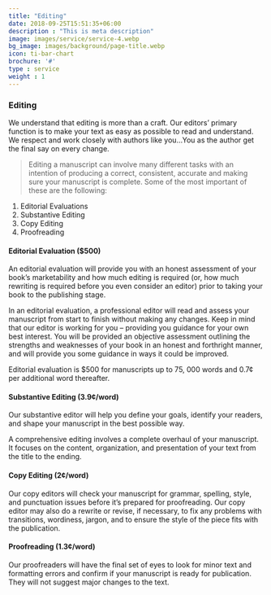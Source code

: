 ```yaml
---
title: "Editing"
date: 2018-09-25T15:51:35+06:00
description : "This is meta description"
image: images/service/service-4.webp
bg_image: images/background/page-title.webp
icon: ti-bar-chart
brochure: '#'
type : service
weight : 1
---
```


### Editing

We understand that editing is more than a craft. Our editors’ primary function is to make your text as easy as possible to read and understand. We respect and work closely with authors like you…You as the author get the final say on every change.


>Editing a manuscript can involve many different tasks with an intention of producing a correct, consistent, accurate and making sure your manuscript is complete. Some of the most important of these are the following:

1. Editorial Evaluations
2. Substantive Editing
3. Copy Editing
4. Proofreading

#### Editorial Evaluation ($500)
An editorial evaluation will provide you with an honest assessment of your book’s marketability and how much editing is required (or, how much rewriting is required before you even consider an editor) prior to taking your book to the publishing stage.

In an editorial evaluation, a professional editor will read and assess your manuscript from start to finish without making any changes. Keep in mind that our editor is working for you – providing you guidance for your own best interest. You will be provided an objective assessment outlining the strengths and weaknesses of your book in an honest and forthright manner, and will provide you some guidance in ways it could be improved.

Editorial evaluation is $500 for manuscripts up to 75, 000 words and 0.7¢ per additional word thereafter.

#### Substantive Editing (3.9¢/word)
Our substantive editor will help you define your goals, identify your readers, and shape your manuscript in the best possible way.

A comprehensive editing involves a complete overhaul of your manuscript. It focuses on the content, organization, and presentation of your text from the title to the ending.

#### Copy Editing (2¢/word)
Our copy editors will check your manuscript for grammar, spelling, style, and punctuation issues before it’s prepared for proofreading. Our copy editor may also do a rewrite or revise, if necessary, to fix any problems with transitions, wordiness, jargon, and to ensure the style of the piece fits with the publication.

#### Proofreading (1.3¢/word)
Our proofreaders will have the final set of eyes to look for minor text and formatting errors and confirm if your manuscript is ready for publication. They will not suggest major changes to the text.